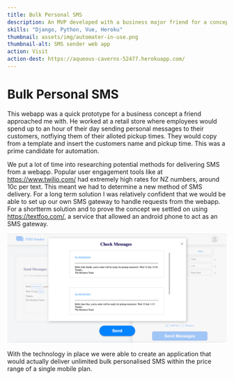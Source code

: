 ```yaml
---
title: Bulk Personal SMS
description: An MVP developed with a business major friend for a concept serving small local businesses.
skills: "Django, Python, Vue, Heroku"
thumbnail: assets/img/automater-in-use.png
thumbnail-alt: SMS sender web app
action: Visit
action-dest: https://aqueous-caverns-52477.herokuapp.com/
---
```


Bulk Personal SMS
===

This webapp was a quick prototype for a business concept a friend approached me with. He worked at a retail store where employees would spend up to an hour of their day sending personal messages to their customers, notfiying them of their alloted pickup times. They would copy from a template and insert the customers name and pickup time. This was a prime candidate for automation.

We put a lot of time into researching potential methods for delivering SMS from a webapp. Popular user engagement tools like at https://www.twilio.com/ had extremely high rates for NZ numbers, around 10c per text. This meant we had to determine a new method of SMS delivery. For a long term solution I was relatively confident that we would be able to set up our own SMS gateway to handle requests from the webapp. For a shortterm solution and to prove the concept we settled on using https://textfoo.com/, a service that allowed an android phone to act as an SMS gateway.

![Snake Screenshot](../assets/img/automater-send.png)

With the technology in place we were able to create an application that would actually deliver unlimited bulk personalised SMS within the price range of a single mobile plan.  


